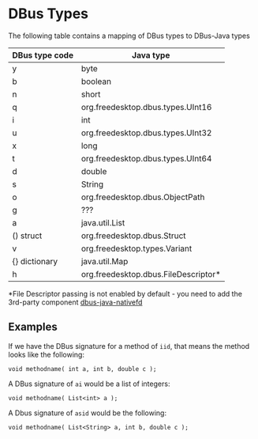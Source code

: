 # DBus Types

The following table contains a mapping of DBus types to DBus-Java types

|DBus type code|Java type|
|--------------|---------|
|y             |byte     |
|b             |boolean  |
|n             |short    |
|q             |org.freedesktop.dbus.types.UInt16|
|i             |int      |
|u             |org.freedesktop.dbus.types.UInt32|
|x             |long     |
|t             |org.freedesktop.dbus.types.UInt64|
|d             |double   |
|s             |String   |
|o             |org.freedesktop.dbus.ObjectPath|
|g             |???      |
|a             |java.util.List|
|() struct     |org.freedesktop.dbus.Struct|
|v             |org.freedesktop.types.Variant|
|{} dictionary |java.util.Map|
|h             |org.freedesktop.dbus.FileDescriptor*|

*File Descriptor passing is not enabled by default - you need to add the
3rd-party component [dbus-java-nativefd](https://github.com/rm5248/dbus-java-nativefd)

## Examples

If we have the DBus signature for a method of `iid`, that means the method
looks like the following:

```
void methodname( int a, int b, double c );
```

A DBus signature of `ai` would be a list of integers:

```
void methodname( List<int> a );
```

A Dbus signature of `asid` would be the following:

```
void methodname( List<String> a, int b, double c );
```